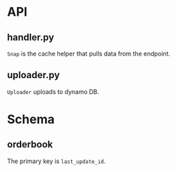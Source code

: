 # API

## handler.py
```Snap``` is the cache helper that pulls data from the endpoint.

## uploader.py
```Uploader``` uploads to dynamo DB.

# Schema

## orderbook

The primary key is ```last_update_id```.